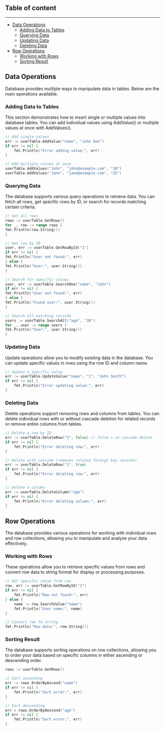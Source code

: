 ## Table of content

---
<!-- ts -->
  * [Data Operations](#data-operations)
    * [Adding Data to Tables](#adding-data-to-tables)
    * [Querying Data](#querying-data)
    * [Updating Data](#updating-data)
    * [Deleting Data](#deleting-data)
  * [Row Operations](#row-operations)
    * [Working with Rows](#working-with-rows)
    * [Sorting Result](#sorting-result)
<!-- te -->
## Data Operations

Database provides multiple ways to manipulate data in tables. Below are the main operations available.

### Adding Data to Tables

This section demonstrates how to insert single or multiple values into database tables. You can add individual values
using AddValue() or multiple values at once with AddValues().

```go
// Add single values
err := userTable.AddValue("name", "John Doe")
if err != nil {
    fmt.Println("Error adding value:", err)
}

// Add multiple values at once
userTable.AddValues("John", "john@example.com", "30")
userTable.AddValues("Jane", "jane@example.com", "25")
```
### Querying Data

The database supports various query operations to retrieve data. You can fetch all rows, get specific rows by ID, or
search for records matching certain criteria.

```go
// Get all rows
rows := userTable.GetRows()
for _, row := range rows {
fmt.Println(row.String())
}

// Get row by ID
user, err := userTable.GetRowById("1")
if err != nil {
fmt.Println("User not found:", err)
} else {
fmt.Println("User:", user.String())
}

// Search for specific values
user, err := userTable.SearchOne("name", "John")
if err != nil {
fmt.Println("User not found:", err)
} else {
fmt.Println("Found user:", user.String())
}

// Search all matching records
users := userTable.SearchAll("age", "30")
for _, user := range users {
fmt.Println("User:", user.String())
}
```

### Updating Data

Update operations allow you to modify existing data in the database. You can update specific values in rows using the
row ID and column name.

```go
// Update a specific value
err := userTable.UpdateValue("name", "1", "John Smith")
if err != nil {
    fmt.Println("Error updating value:", err)
}
```
### Deleting Data

Delete operations support removing rows and columns from tables. You can delete individual rows with or without cascade
deletion for related records or remove entire columns from tables.

```go
// Delete a row by ID
err := userTable.DeleteRow("1", false) // false = no cascade delete
if err != nil {
    fmt.Println("Error deleting row:", err)
}

// Delete with cascade (removes related foreign key records)
err := userTable.DeleteRow("1", true)
if err != nil {
    fmt.Println("Error deleting row:", err)
}

// Delete a column
err := userTable.DeleteColumn("age")
if err != nil {
    fmt.Println("Error deleting column:", err)
}
```
## Row Operations

The database provides various operations for working with individual rows and row collections, allowing you to
manipulate and analyze your data effectively.

### Working with Rows

These operations allow you to retrieve specific values from rows and convert row data to string format for display or
processing purposes.

```go
// Get specific value from row
row, err := userTable.GetRowById("1")
if err != nil {
    fmt.Println("Row not found:", err)
} else {
    name := row.SearchValue("name")
    fmt.Println("User name:", name)
}

// Convert row to string
fmt.Println("Row data:", row.String())
```
### Sorting Result

The database supports sorting operations on row collections, allowing you to order your data based on specific columns
in either ascending or descending order.

```go
rows := userTable.GetRows()

// Sort ascending
err := rows.OrderByAscend("name")
if err != nil {
    fmt.Println("Sort error:", err)
}

// Sort descending
err = rows.OrderByDescend("age")
if err != nil {
    fmt.Println("Sort error:", err)
}
```
